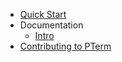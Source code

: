 - [Quick Start](quick-start.md)
- Documentation
  - [Intro](docs/_docs.md)
- [Contributing to PTerm](contributing.md)